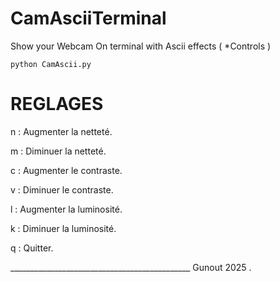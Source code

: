 # CamAsciiTerminal
Show your Webcam On terminal with Ascii effects ( *Controls )

    python CamAscii.py

# REGLAGES 

n : Augmenter la netteté.

m : Diminuer la netteté.

c : Augmenter le contraste.

v : Diminuer le contraste.

l : Augmenter la luminosité.

k : Diminuer la luminosité.

q : Quitter.


_____________________________________________  Gunout 2025  .

